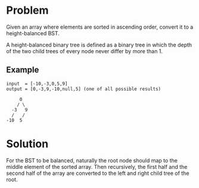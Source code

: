 # Problem

Given an array where elements are sorted in ascending order, convert it to a height-balanced BST.

A height-balanced binary tree is defined as a binary tree in which the depth of the two child trees of every node never differ by more than 1.

## Example

```
input  = [-10,-3,0,5,9]
output = [0,-3,9,-10,null,5] (one of all possible results)

     0
    / \
  -3   9
  /   /
-10  5
```

# Solution

For the BST to be balanced, naturally the root node should map to the middle element of the sorted array. Then recursively, the first half and the second half of the array are converted to the left and right child tree of the root.
